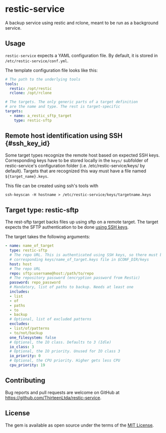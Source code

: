 # restic-service

A backup service using restic and rclone, meant to be run as a background
service.

## Usage

`restic-service` expects a YAML configuration file. By default, it is stored in
`/etc/restic-service/conf.yml`.

The template configuration file looks like this:

~~~ yaml
# The path to the underlying tools
tools:
  restic: /opt/restic
  rclone: /opt/rclone

# The targets. The only generic parts of a target definition
# are the name and type. The rest is target-specific
targets:
  - name: a_restic_sftp_target
    type: restic-sftp
~~~

## Remote host identification using SSH {#ssh_key_id}

Some target types recognize the remote host based on expected SSH keys.
Corresponding keys have to be stored locally in the `keys/` subfolder of
restic-service's configuration folder (i.e. /etc/restic-service/keys/ by
default). Targets that are recognized this way must have a file named
`${target_name}.keys`.

This file can be created using ssh's tools with

~~~
ssh-keyscan -H hostname > /etc/restic-service/keys/targetname.keys
~~~

## Target type: restic-sftp

The rest-sftp target backs files up using sftp on a remote target. The
target expects the SFTP authentication to be done [using SSH keys](#ssh_key_id).

The target takes the following arguments:

~~~ yaml
- name: name_of_target
  type: restic-sftp
  # The repo URL. This is authenticated using SSH keys, so there must be a
  # corresponding keys/name_of_target.keys file in $CONF_DIR/keys
  host: host
  # The repo URL
  repo: sftp:username@host:/path/to/repo
  # The repository password (encryption password from Restic)
  password: repo_password
  # Mandatory, list of paths to backup. Needs at least one
  includes:
  - list
  - of
  - paths
  - to
  - backup
  # Optional, list of excluded patterns
  excludes:
  - list/of/patterns
  - to/not/backup
  one_filesystem: false
  # Optional, the IO class. Defaults to 3 (Idle)
  io_class: 3
  # Optional, the IO priority. Unused for IO class 3
  io_priority: 0
  # Optional, the CPU priority. Higher gets less CPU
  cpu_priority: 19
~~~

## Contributing

Bug reports and pull requests are welcome on GitHub at
https://github.com/ThirteenLtda/restic-service.

## License

The gem is available as open source under the terms of the [MIT
License](https://opensource.org/licenses/MIT).
